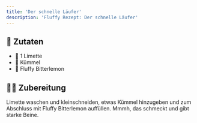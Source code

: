```yaml
---
title: 'Der schnelle Läufer'
description: 'Fluffy Rezept: Der schnelle Läufer'
---
```


## 🛒 Zutaten

- 🍋 1 Limette
- 🧂 Kümmel
- 🍋 Fluffy Bitterlemon

## 🧑‍🍳 Zubereitung

Limette waschen und kleinschneiden, etwas Kümmel hinzugeben und zum Abschluss mit Fluffy Bitterlemon auffüllen. Mmmh, das schmeckt und gibt starke Beine.
